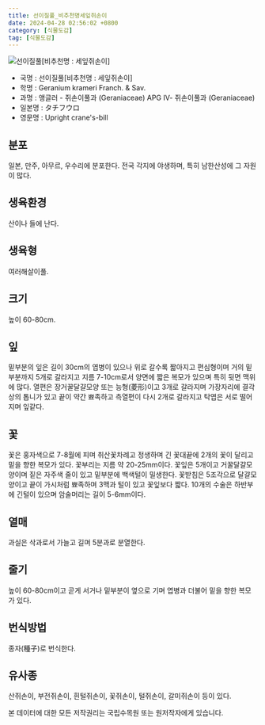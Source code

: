 ```yaml
---
title: 선이질풀_비추천명세잎쥐손이
date: 2024-04-28 02:56:02 +0800
category: [식물도감]
tag: [식물도감]
---
```




![선이질풀[비추천명 : 세잎쥐손이]](/fileUpload/plants/basic/Geraniaceae/Geranium/7029/7029_1_th2.jpg)
- 국명 : 선이질풀[비추천명 : 세잎쥐손이]
- 학명 : Geranium krameri Franch. & Sav.
- 과명 : 앵글러 - 쥐손이풀과 (Geraniaceae) APG Ⅳ- 쥐손이풀과 (Geraniaceae)
- 일본명 : タチフウロ
- 영문명 : Upright crane's-bill


## 분포
일본, 만주, 아무르, 우수리에 분포한다.전국 각지에 야생하며, 특히 남한산성에 그 자원이 많다.
## 생육환경
산이나 들에 난다.
## 생육형
여러해살이풀.
## 크기
높이 60-80cm.
## 잎
밑부분의 잎은 길이 30cm의 엽병이 있으나 위로 갈수록 짧아지고 편심형이며 거의 밑부분까지 5개로 갈라지고 지름 7-10cm로서 양면에 짧은 복모가 있으며 특히 뒷면 맥위에 많다. 열편은 장거꿀달걀모양 또는 능형(菱形)이고 3개로 갈라지며 가장자리에 결각상의 톱니가 있고 끝이 약간 뾰족하고 측열편이 다시 2개로 갈라지고 탁엽은 서로 떨어지며 잎같다.
## 꽃
꽃은 홍자색으로 7-8월에 피며 취산꽃차례고 정생하며 긴 꽃대끝에 2개의 꽃이 달리고 밑을 향한 복모가 있다. 꽃부리는 지름 약 20-25mm이다. 꽃잎은 5개이고 거꿀달걀모양이며 짙은 자주색 줄이 있고 밑부분에 백색털이 밀생한다. 꽃받침은 5조각으로 달걀모양이고 끝이 가시처럼 뾰족하며 3맥과 털이 있고 꽃잎보다 짧다. 10개의 수술은 하반부에 긴털이 있으며 암술머리는 길이 5-6mm이다.
## 열매
과실은 삭과로서 가늘고 길며 5분과로 분열한다.
## 줄기
높이 60-80cm이고 곧게 서거나 밑부분이 옆으로 기며 엽병과 더불어 밑을 향한 복모가 있다.
## 번식방법
종자(種子)로 번식한다.
## 유사종
산쥐손이, 부전쥐손이, 흰털쥐손이, 꽃쥐손이, 털쥐손이, 갈미쥐손이 등이 있다.






본 데이터에 대한 모든 저작권리는 국립수목원 또는 원저작자에게 있습니다.
